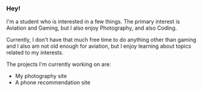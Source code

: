 ### Hey!

<!--
**likeusb/likeusb** is a ✨ _special_ ✨ repository because its `README.md` (this file) appears on your GitHub profile.

Here are some ideas to get you started:

- 🔭 I’m currently working on ...
- 🌱 I’m currently learning ...
- 👯 I’m looking to collaborate on ...
- 🤔 I’m looking for help with ...
- 💬 Ask me about ...
- 📫 How to reach me: ...
- 😄 Pronouns: ...
- ⚡ Fun fact: ...
-->

I'm a student who is interested in a few things. The primary interest is Aviation and Gaming, but I also enjoy Photography, and also Coding.

Currently, I don't have that much free time to do anything other than gaming and I also am not old enough for aviation, but I enjoy learning about topics related to my interests.

The projects I'm currently working on are:
- My photography site
- A phone recommendation site
